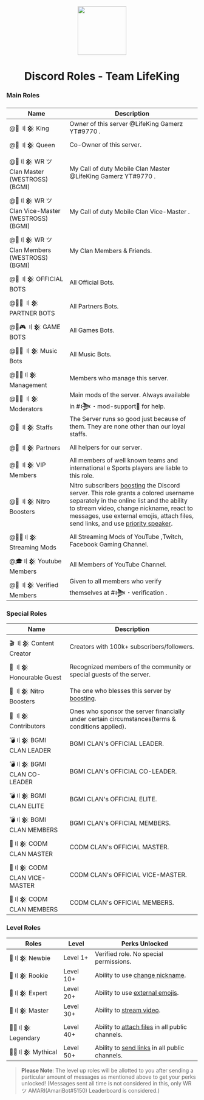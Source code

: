 <div align="center">
    <img src="https://i.imgur.com/SCUzUr2.jpg" width="128px" style="max-width:100%;">
    <h1>Discord Roles - Team LifeKing</h1>
</div>

<h3>Main Roles<h3>

    
| Name                     | Description                                                                                                      |
|--------------------------|------------------------------------------------------------------------------------------------------------------|
| @🤴 〢𒆜 King                                   |     Owner of this server @LifeKing Gamerz YT#9770 .                                                             |
| @👸 〢𒆜 Queen                                  |    Co-Owner of this server.                                                                                    |
| @🔰〢𒆜 WR ツ Clan Master (WESTROSS)(BGMI)       |     My Call of duty Mobile Clan Master @LifeKing Gamerz YT#9770 .                                              |
| @🔰〢𒆜 WR ツ Clan Vice-Master (WESTROSS)(BGMI)  |     My Call of duty Mobile Clan Vice-Master .                                                                  |
| @🔰〢𒆜 WR ツ Clan Members (WESTROSS)(BGMI)      |     My Clan Members & Friends.                                                                                 |
| @🤖 〢𒆜 OFFICIAL BOTS                          |     All Official Bots.                                                                                         |
| @🤖🤝 〢𒆜 PARTNER BOTS                         |     All Partners Bots.                                                                                        |
| @🤖🎮 〢𒆜 GAME BOTS                            |     All Games Bots.                                                                                            |
| @🤖🎶 〢𒆜 Music Bots                           |    All Music Bots.                                                                                             |
| @🕵️‍♂️〢𒆜 Management                               |    Members who manage this server.                                                                            |
| @👨‍💻 〢𒆜 Moderators                              |     Main mods of the server. Always available in #𒋨・mod-support🔩 for help.                                |
| @👲 〢𒆜 Staffs                                  |    The Server runs so good just because of them. They are none other than our loyal staffs.                   |
| @🤝 〢𒆜 Partners                                |     All helpers for our server.                                                                               |
| @🤵 〢𒆜 VIP Members                             |    All members of well known teams and international e Sports players are liable to this role.                |
| @💎 〢𒆜 Nitro Boosters                         |    Nitro subscribers [boosting](https://support.discord.com/hc/en-us/articles/360028038352-Server-Boosting) the   Discord server. This role grants a colored username separately in the online list and the ability to stream video, change nickname, react to messages, use external emojis, attach files, send links, and use [priority speaker](https://support.discord.com/hc/en-us/articles/360011876531-Setting-up-Priority-Speaker).                |
| @👨‍🚀〢𒆜 Streaming Mods                           |    All Streaming Mods of YouTube ,Twitch, Facebook Gaming Channel.                                             |
| @🎓〢𒆜 Youtube Members                          |    All Members of YouTube Channel.                                                                           |
| @👫 〢𒆜 Verified Members                        |    Given to all members who verify themselves at #𒋨・verification .                                         |


<h3>Special Roles</h3>

| Name              | Description                                                                                                                                                                                                     |
|-------------------|-----------------------------------------------------------------------------------------------------------------------------------------------------------------------------------------------------------------|
| 🎬 〢𒆜 Content Creator   | Creators with 100k+ subscribers/followers.                                                                                                                                                                      |
| 🤵 〢𒆜 Honourable Guest  | Recognized members of the community or special guests of the server.                                                                                                                                             |
| 💎 〢𒆜 Nitro Boosters     | The one who blesses this server by [boosting](https://support.discord.com/hc/en-us/articles/360028038352-Server-Boosting-).                                                                                     |
| 🤝 〢𒆜 Contributors       | Ones who sponsor the server financially under certain circumstances(terms & conditions applied).                                                                                                                |
| 💣〢𒆜 BGMI CLAN LEADER         | BGMI CLAN's OFFICIAL LEADER.                                                                                                                                                            |
| 💣〢𒆜 BGMI CLAN CO-LEADER         | BGMI CLAN's OFFICIAL CO-LEADER.                                                                                                                                                        |
| 💣〢𒆜 BGMI CLAN ELITE            | BGMI CLAN's OFFICIAL ELITE.                                                                                                                                    |
| 💣〢𒆜 BGMI CLAN MEMBERS          | BGMI CLAN's OFFICIAL MEMBERS.                                                                                                                                    |
| 🔫〢𒆜 CODM CLAN MASTER            | CODM CLAN's OFFICIAL MASTER.                                                                                                                                 |
| 🔫〢𒆜 CODM CLAN VICE-MASTER            | CODM CLAN's OFFICIAL VICE-MASTER.                                                                                                                                    |
| 🔫〢𒆜 CODM CLAN MEMBERS            | CODM CLAN's OFFICIAL MEMBERS.    |                                                                                                                                 
<h3>Level Roles</h3>

| Roles          |  Level        | Perks Unlocked                                                             |
|----------------|---------------|----------------------------------------------------------------------------|
| 🥇〢𒆜 Newbie | Level 1+                  | Verified role. No special permissions.                                                   |
| 🥈〢𒆜 Rookie | Level 10+                   | Ability to use [change nickname](https://support.discord.com/hc/en-us/articles/219070107-Server-Nicknames).                                             |
| 🥉〢𒆜 Expert | Level 20+                   | Ability to use [external emojis](https://support.discord.com/hc/en-us/articles/360036479811-Custom-Emojis).                 |
| 🏅〢𒆜 Master | Level 30+                  | Ability to [stream video](https://support.discord.com/hc/en-us/articles/360030714312-Stream-your-game-with-Go-Live-).                                    |
| 💂‍♂️〢𒆜 Legendary | Level 40+                  | Ability to [attach files](https://support.discord.com/hc/en-us/articles/211866427-How-do-I-upload-images-and-GIFs) in all public channels.                                 |
| 👮‍♂️〢𒆜 Mythical | Level 50+                  | Ability to [send links](https://support.discord.com/hc/en-us/articles/360021235192-Sending-GIFs-on-Discord) in all public channels.                                              |

> **Please Note**: The level up roles will be allotted to you after sending a particular amount of messages as mentioned above to get your perks unlocked! (Messages sent all time is not considered in this, only WR ツ AMARI(AmariBot#5150) Leaderboard is considered.)
